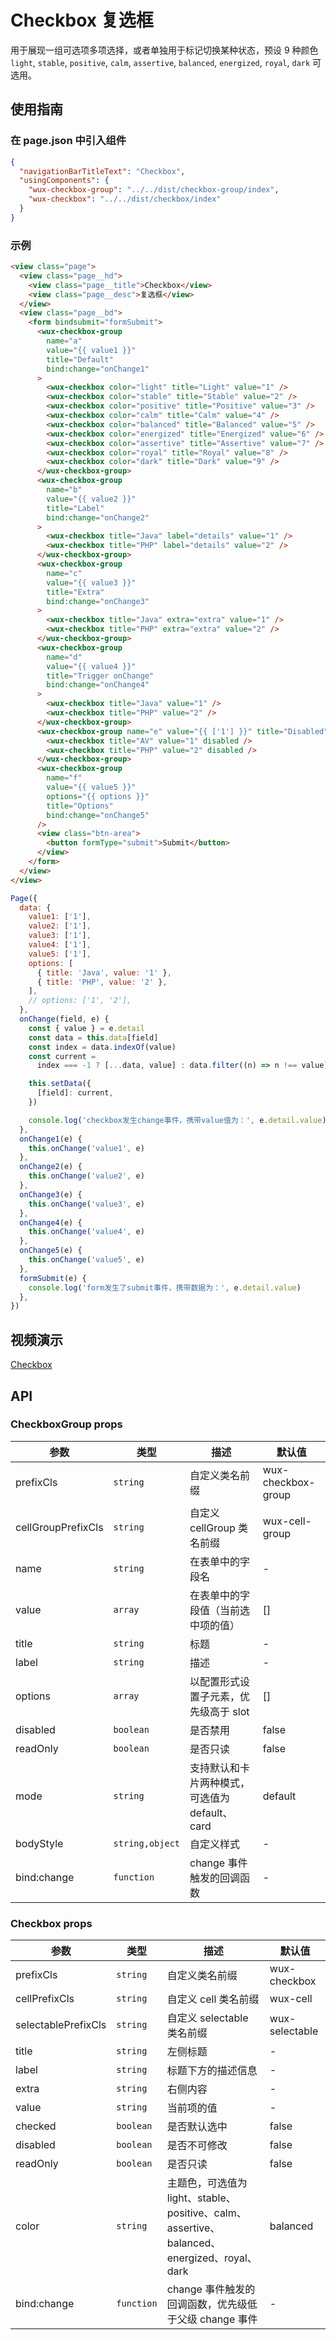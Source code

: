 # Checkbox 复选框

用于展现一组可选项多项选择，或者单独用于标记切换某种状态，预设 9 种颜色 `light`, `stable`, `positive`, `calm`, `assertive`, `balanced`, `energized`, `royal`, `dark` 可选用。

## 使用指南

### 在 page.json 中引入组件

```json
{
  "navigationBarTitleText": "Checkbox",
  "usingComponents": {
    "wux-checkbox-group": "../../dist/checkbox-group/index",
    "wux-checkbox": "../../dist/checkbox/index"
  }
}
```

### 示例

```html
<view class="page">
  <view class="page__hd">
    <view class="page__title">Checkbox</view>
    <view class="page__desc">复选框</view>
  </view>
  <view class="page__bd">
    <form bindsubmit="formSubmit">
      <wux-checkbox-group
        name="a"
        value="{{ value1 }}"
        title="Default"
        bind:change="onChange1"
      >
        <wux-checkbox color="light" title="Light" value="1" />
        <wux-checkbox color="stable" title="Stable" value="2" />
        <wux-checkbox color="positive" title="Positive" value="3" />
        <wux-checkbox color="calm" title="Calm" value="4" />
        <wux-checkbox color="balanced" title="Balanced" value="5" />
        <wux-checkbox color="energized" title="Energized" value="6" />
        <wux-checkbox color="assertive" title="Assertive" value="7" />
        <wux-checkbox color="royal" title="Royal" value="8" />
        <wux-checkbox color="dark" title="Dark" value="9" />
      </wux-checkbox-group>
      <wux-checkbox-group
        name="b"
        value="{{ value2 }}"
        title="Label"
        bind:change="onChange2"
      >
        <wux-checkbox title="Java" label="details" value="1" />
        <wux-checkbox title="PHP" label="details" value="2" />
      </wux-checkbox-group>
      <wux-checkbox-group
        name="c"
        value="{{ value3 }}"
        title="Extra"
        bind:change="onChange3"
      >
        <wux-checkbox title="Java" extra="extra" value="1" />
        <wux-checkbox title="PHP" extra="extra" value="2" />
      </wux-checkbox-group>
      <wux-checkbox-group
        name="d"
        value="{{ value4 }}"
        title="Trigger onChange"
        bind:change="onChange4"
      >
        <wux-checkbox title="Java" value="1" />
        <wux-checkbox title="PHP" value="2" />
      </wux-checkbox-group>
      <wux-checkbox-group name="e" value="{{ ['1'] }}" title="Disabled">
        <wux-checkbox title="AV" value="1" disabled />
        <wux-checkbox title="PHP" value="2" disabled />
      </wux-checkbox-group>
      <wux-checkbox-group
        name="f"
        value="{{ value5 }}"
        options="{{ options }}"
        title="Options"
        bind:change="onChange5"
      />
      <view class="btn-area">
        <button formType="submit">Submit</button>
      </view>
    </form>
  </view>
</view>
```

```js
Page({
  data: {
    value1: ['1'],
    value2: ['1'],
    value3: ['1'],
    value4: ['1'],
    value5: ['1'],
    options: [
      { title: 'Java', value: '1' },
      { title: 'PHP', value: '2' },
    ],
    // options: ['1', '2'],
  },
  onChange(field, e) {
    const { value } = e.detail
    const data = this.data[field]
    const index = data.indexOf(value)
    const current =
      index === -1 ? [...data, value] : data.filter((n) => n !== value)

    this.setData({
      [field]: current,
    })

    console.log('checkbox发生change事件，携带value值为：', e.detail.value)
  },
  onChange1(e) {
    this.onChange('value1', e)
  },
  onChange2(e) {
    this.onChange('value2', e)
  },
  onChange3(e) {
    this.onChange('value3', e)
  },
  onChange4(e) {
    this.onChange('value4', e)
  },
  onChange5(e) {
    this.onChange('value5', e)
  },
  formSubmit(e) {
    console.log('form发生了submit事件，携带数据为：', e.detail.value)
  },
})
```

## 视频演示

[Checkbox](./_media/checkbox.mp4 ':include :type=iframe width=375px height=667px')

## API

### CheckboxGroup props

| 参数               | 类型            | 描述                                           | 默认值             |
| ------------------ | --------------- | ---------------------------------------------- | ------------------ |
| prefixCls          | `string`        | 自定义类名前缀                                 | wux-checkbox-group |
| cellGroupPrefixCls | `string`        | 自定义 cellGroup 类名前缀                      | wux-cell-group     |
| name               | `string`        | 在表单中的字段名                               | -                  |
| value              | `array`         | 在表单中的字段值（当前选中项的值）             | []                 |
| title              | `string`        | 标题                                           | -                  |
| label              | `string`        | 描述                                           | -                  |
| options            | `array`         | 以配置形式设置子元素，优先级高于 slot          | []                 |
| disabled           | `boolean`       | 是否禁用                                       | false              |
| readOnly           | `boolean`       | 是否只读                                       | false              |
| mode               | `string`        | 支持默认和卡片两种模式，可选值为 default、card | default            |
| bodyStyle          | `string,object` | 自定义样式                                     | -                  |
| bind:change        | `function`      | change 事件触发的回调函数                      | -                  |

### Checkbox props

| 参数                | 类型       | 描述                                                                                        | 默认值         |
| ------------------- | ---------- | ------------------------------------------------------------------------------------------- | -------------- |
| prefixCls           | `string`   | 自定义类名前缀                                                                              | wux-checkbox   |
| cellPrefixCls       | `string`   | 自定义 cell 类名前缀                                                                        | wux-cell       |
| selectablePrefixCls | `string`   | 自定义 selectable 类名前缀                                                                  | wux-selectable |
| title               | `string`   | 左侧标题                                                                                    | -              |
| label               | `string`   | 标题下方的描述信息                                                                          | -              |
| extra               | `string`   | 右侧内容                                                                                    | -              |
| value               | `string`   | 当前项的值                                                                                  | -              |
| checked             | `boolean`  | 是否默认选中                                                                                | false          |
| disabled            | `boolean`  | 是否不可修改                                                                                | false          |
| readOnly            | `boolean`  | 是否只读                                                                                    | false          |
| color               | `string`   | 主题色，可选值为 light、stable、positive、calm、assertive、balanced、energized、royal、dark | balanced       |
| bind:change         | `function` | change 事件触发的回调函数，优先级低于父级 change 事件                                       | -              |
